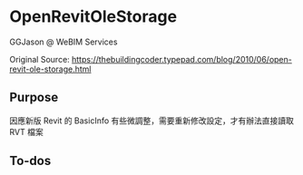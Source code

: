 # OpenRevitOleStorage

GGJason @ WeBIM Services

Original Source: https://thebuildingcoder.typepad.com/blog/2010/06/open-revit-ole-storage.html

## Purpose
因應新版 Revit 的 BasicInfo 有些微調整，需要重新修改設定，才有辦法直接讀取 RVT 檔案

## To-dos
